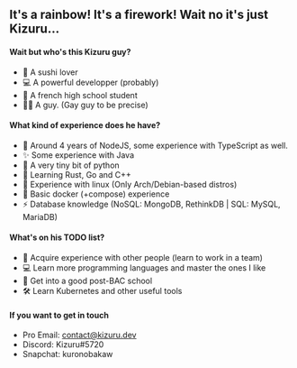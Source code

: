 ## It's a rainbow! It's a firework! Wait no it's just Kizuru...

#### Wait but who's this Kizuru guy?

- 🍣 A sushi lover
- 💻 A powerful developper (probably)
- 📘 A french high school student
- 🤵🏻 A guy. (Gay guy to be precise)

#### What kind of experience does he have?

- 🌱 Around 4 years of NodeJS, some experience with TypeScript as well.
- ✨ Some experience with Java
- 🎈 A very tiny bit of python
- 🔨 Learning Rust, Go and C++
- 💾 Experience with linux (Only Arch/Debian-based distros)
- 🐳 Basic docker (+compose) experience
- ⚡ Database knowledge (NoSQL: MongoDB, RethinkDB | SQL: MySQL, MariaDB)

#### What's on his TODO list?

- 👥 Acquire experience with other people (learn to work in a team)
- 💻 Learn more programming languages and master the ones I like
- 💼 Get into a good post-BAC school
- 🛠 Learn Kubernetes and other useful tools

#### If you want to get in touch

- Pro Email: contact@kizuru.dev
- Discord: Kizuru#5720
- Snapchat: kuronobakaw
